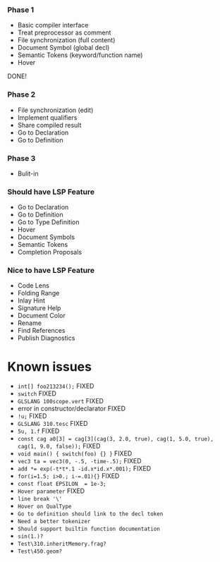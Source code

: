 
### Phase 1
- Basic compiler interface
- Treat preprocessor as comment
- File synchronization (full content)
- Document Symbol (global decl)
- Semantic Tokens (keyword/function name)
- Hover

DONE!

### Phase 2
- File synchronization (edit)
- Implement qualifiers
- Share compiled result
- Go to Declaration
- Go to Definition


### Phase 3
- Bulit-in

### Should have LSP Feature
- Go to Declaration
- Go to Definition
- Go to Type Definition
- Hover
- Document Symbols
- Semantic Tokens
- Completion Proposals

### Nice to have LSP Feature
- Code Lens
- Folding Range
- Inlay Hint
- Signature Help
- Document Color
- Rename
- Find References
- Publish Diagnostics

# Known issues
- `int[] foo213234();` FIXED
- `switch` FIXED
- `GLSLANG 100scope.vert` FIXED
- error in constructor/declarator FIXED
- `!u;` FIXED
- `GLSLANG 310.tesc` FIXED
- `5u, 1.f` FIXED
- `const cag a0[3] = cag[3](cag(3, 2.0, true), cag(1, 5.0, true), cag(1, 9.0, false));` FIXED
- `void main() { switch(foo) {} }` FIXED
- `vec3 ta = vec3(0, -.5, -time-.5);` FIXED
- `add *= exp(-t*t*.1 -id.x*id.x*.001);` FIXED
- `for(i=1.5; i>0.; i-=.01){}` FIXED
- `const float EPSILON	= 1e-3;`
- `Hover parameter` FIXED
- `line break '\'`
- `Hover on QualType`
- `Go to definition should link to the decl token`
- `Need a better tokenizer`
- `Should support builtin function documentation`
- `sin(1.)?`
- `Test\310.inheritMemory.frag?`
- `Test\450.geom?`